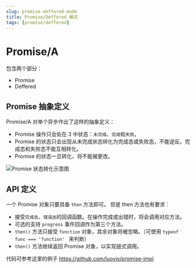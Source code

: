 ```yaml
---
slug: promise-deffered-mode
title: Promise/Deffered 模式
tags: [promise/deffered]
---
```


# Promise/A
包含两个部分：
* Promise
* Deffered

## Promise 抽象定义
Promise/A 对单个异步作出了这样的抽象定义：
* Promise 操作只会处在 3 中状态：`未完成`、`完成`和`失败`。
* Promise 的状态只会出现从未完成状态转化为完成态或失败态，不能逆反。完成态和失败态不能互相转化。
* Promise 的状态一旦转化，将不能被更改。

 ![Promise 状态转化示意图](https://static.gaoqixhb.com/FgyykrQbiNJlO44j-nl9sUcB4Y6m)

 ## API 定义
 一个 Promise 对象只要具备 `then` 方法即可。
 但是 then 方法也有要求：
 * 接受`完成态`、`错误态`的回调函数。在操作完成或出错时，将会调用对应方法。
 * 可选的支持 `progress` 事件回调作为第三个方法。
 * `then()` 方法只接受 `function` 对象，其余对象将被忽略。（可使用 `typeof  func === 'function' ` 来判断）
 * `then()` 方法继续返回 Promise 对象，以实现链式调用。

 代码可参考这里的例子 https://github.com/luoyjx/promise-impl
